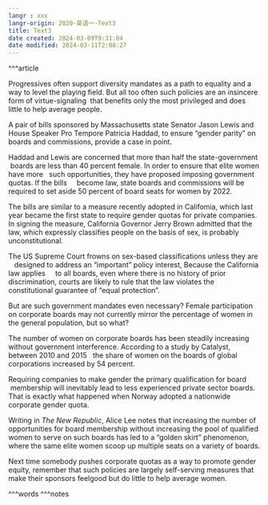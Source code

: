 ```yaml
---
langr : xxx
langr-origin: 2020-英语一-Text3
title: Text3
date created: 2024-03-09T9:31:04
date modified: 2024-03-11T2:08:27
---
```


^^^article

Progressives often support diversity mandates as a path to equality and a way to level the playing field. But all too often such policies are an insincere form of virtue-signaling  that benefits only the most privileged and does little to help average people.

A pair of bills sponsored by Massachusetts state Senator Jason Lewis and House Speaker Pro Tempore Patricia Haddad, to ensure “gender parity” on boards and commissions, provide a case in point.

Haddad and Lewis are concerned that more than half the state-government  boards are less than 40 percent female. In order to ensure that elite women have more   such opportunities, they have proposed imposing government quotas. If the bills     become law, state boards and commissions will be required to set aside 50 percent of board seats for women by 2022.

The bills are similar to a measure recently adopted in Califomia, which last year became the first state to require gender quotas for private companies. In signing the measure, California Governor Jerry Brown admitted that the law, which expressly classifies people on the basis of sex, is probably unconstitutional.

The US Supreme Court frowns on sex-based classifications unless they are    designed to address an “important” policy interest, Because the California law applies     to all boards, even where there is no history of prior discrimination, courts are likely to rule that the law violates the constitutional guarantee of “equal protection”.

But are such government mandates even necessary? Female participation on corporate boards may not currently mirror the percentage of women in the general population, but so what?

The number of women on corporate boards has been steadily increasing without government interference. According to a study by Catalyst, between 2010 and 2015   the share of women on the boards of global corporations increased by 54 percent.

Requiring companies to make gender the primary qualification for board  membership will inevitably lead to less experienced private sector boards. That is exactly what happened when Norway adopted a nationwide corporate gender quota.

Writing in _The New Republic_, Alice Lee notes that increasing the number of opportunities for board membership without increasing the pool of qualified women to serve on such boards has led to a “golden skirt” phenomenon, where the same elite women scoop up multiple seats on a variety of boards.

Next time somebody pushes corporate quotas as a way to promote gender equity, remember that such policies are largely self-serving measures that make their sponsors feelgood but do little to help average women.




^^^words
^^^notes
